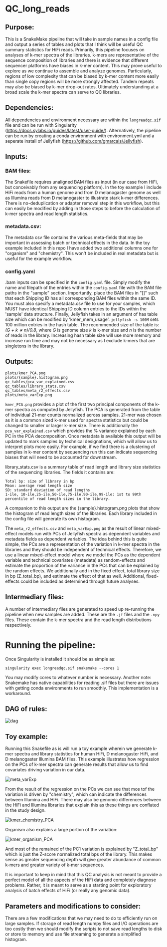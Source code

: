 # QC_long_reads

## Purpose:
This is a SnakeMake pipeline that will take in sample names in a config file and output a series of tables and plots that I think will be useful QC summary statistics for HiFi reads. 
Primarily, this pipeline focuses on analyses of k-mer spectra of the libraries. k-mers are representative of the sequence composition of libraries and there is evidence that different sequencer platforms have biases in k-mer content. This may prove useful to explore as we continue to assemble and analyze genomes. Particularly, regions of low complexity that can be biased by k-mer content more easily than single copy regions will be more strongly affected. Tandem repeats may also be biased by k-mer drop-out rates. Ultimately understanding at a broad scale the k-mer spectra can serve to QC libraries.

## Dependencies:
All dependencies and environment necessary are within the `longreadqc.sif` file and can be run with Singularity (https://docs.sylabs.io/guides/latest/user-guide/). Alternatively, the pipeline can be run by creating a conda environment with environment.yml and a seperate install of Jellyfish (https://github.com/gmarcais/Jellyfish).

## Inputs:

### BAM files:
The Snakefile requires unaligned BAM files as input (in our case from HiFi, but conceivably from any sequencing platform). In the toy example I include HiFi reads from a human genome and from D melanogaster genome as well as Illumina reads from D melanogaster to illustrate stark k-mer differences. There is no-deduplication or adapter removal step in this workflow, but this can easily be modified by adding in those steps to before the calculation of k-mer spectra and read length statistics. 

### metadata.csv:
The metadata csv file contains the various meta-fields that may be important in assessing batch or technical effects in the data. In the toy example included in this repo I have added two additional columns one for "organism" and "chemistry". This won't be included in real metadata but is useful for the example workflow.

### config.yaml
.bam inputs can be specified in the `config.yaml` file. Simply modify the name and filepath of the entries within the `config.yaml` file with the BAM file paths in the "sample" section. Importantly, place the BAM files in "[]" such that each Shipping ID has all corresponding BAM files within the same ID. 
You must also specify a metadata.csv file to use for your samples, which MUST have identical Shipping ID column entries to the IDs within the 'sample' data structure. Finally, Jellyfish takes in an argument of has table size which can be modified by 'kmer_mem_usage'. `jellyfish -s 100M` sets 100 million entries in the hash table. The recommended size of the table is: _(G + k ∗ n)/0.8_, where _G_ is genome size _k_ is k-mer size and _n_ is the number of reads in the library. Increasing hash table size will use more memory and increase run time and may not be necessary as I exclude k-mers that are singletons in the library. 


## Outputs:
    plots/kmer_PCA.png
    plots/{sample}.histogram.png
    qc_tables/pca_var_explained.csv
    qc_tables/library_stats.csv
    qc_tables/meta_r2_effects.csv
    plots/meta_varExp.png


`kmer_PCA.png` provides a plot of the first two principal components of the k-mer spectra as computed by Jellyfish. The PCA is generated from the table of individual 21-mer counts normalized across samples. 21-mer was chosen as it is a common sized k-mer used for spectra statistics but could be changed to smaller or larger k-mer size. There is additionally the `pca_var_explained.csv` which provides the % variance explained by each PC in the PCA decomposition. Once metadata is available this output will be updated to mark samples by technical designations, which will allow us to interpret plots more easily. For example, if we find there is a clustering of samples in k-mer content by sequencing run this can indicate sequencing biases that will need to be accounted for downstream.

library_stats.csv is a summary table of read length and library size statistics of the sequencing libraries. The fields it contains are: 
    
    Total bp: size of library in bp
    Mean: average read length size
    SD: standard deviation of read lengths
    1-ile, 10-ile,25-ile,50-ile,75-ile,90-ile,99-ile: 1st to 99th percentile of read length sizes in the library.
    
A companion to this output are the {sample}.histogram.png plots that show the histogram of read length sizes of the libraries. Each library included in the config file will generate its own histogram.

The `meta_r2_effects.csv` and `meta_varExp.png` as the result of linear mixed-effect models run with PCs of Jellyfish spectra as dependent variables and metadata fields as dependent variables.
The idea behind this is quite simple, the PCs are a representation of the variation in k-mer spectra in the libraries and they should be independent of technical effects. Therefore, we use a linear
mixed-effect model where we model the PCs as the dependent variable and technical covariates (metadata) as random-effects and estimate the proportion of the variance in the PCs that can be explained by
the random effects. We additionally add in the fixed effect, total library size in bp (Z_total_bp), and estimate the effect of that as well. Additional, fixed-effects could be included as determined through
future analyses.

## Intermediary files:
A number of intermediary files are generated to speed up re-running the pipeline when new samples are added. These are the `.jf` files and the `.npy` files. These contain the k-mer spectra and the read length distributions respectively.

# Running the pipeline:

Once Singularity is installed it should be as simple as:

`singularity exec longreadqc.sif snakemake --cores 1`

You may modify cores to whatever number is necessary. 
Another note: Snakemake has native capabilities for reading .sif files but there are issues with getting conda environments to run smoothly. This implementation is a workaround.

## DAG of rules:
![dag](https://github.com/is-the-biologist/QC_long_reads/assets/20618833/1112b665-9b02-494d-8938-9d30821cb2a6)

## Toy example:
Running this Snakefile as is will run a toy example wherein we generate k-mer spectra and library statistics for human HiFi, D melanogaster HiFi, and D melanogaster Illumina BAM files. This example illustrates how regression on the PCs of k-mer spectra can generate results that allow us to find covariates driving variation in our data.

![meta_varExp](https://github.com/is-the-biologist/QC_long_reads/assets/20618833/9e20b225-c727-47c8-a12d-159e8322e8df)

From the result of the regression on the PCs we can see that mos tof the variation is driven by "chemistry", which can indicate the differences between Illumina and HiFi. There may also be genomic differences between the HiFi and Illumina libraries that explain this as these things are conflated in the study design.

![kmer_chemistry_PCA](https://github.com/is-the-biologist/QC_long_reads/assets/20618833/d0b1d250-28b1-48dc-ba2c-f86addf04cad)

Organism also explains a large portion of the variation:

![kmer_organism_PCA](https://github.com/is-the-biologist/QC_long_reads/assets/20618833/6aff4879-f52f-424c-98a4-8bfa3cc4661b)

And most of the remained of the PC1 variation is explained by "Z_total_bp" which is just the Z-score normalized total bps of the library. This makes sense as greater sequencing depth will give greater abundance of common k-mers and greater variety of k-mer sequences.

It is important to keep in mind that this QC analysis is not meant to provide a perfect model of all the aspects of the HiFi data and completely diagnose problems. Rather, it is meant to serve as a starting point for exploratory analysis of batch effects of HiFi (or really any genomic data). 

## Parameters and modifications to consider:
There are a few modifications that we may need to do to efficiently run on large samples. If storage of read length numpy files and I/O operations are too costly then we should modify the scripts to not save read lengths to disk or store to memory and use file streaming to generate a simplified histogram. 




